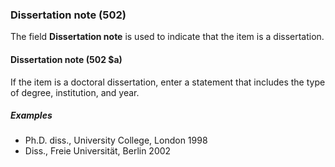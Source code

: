 ### Dissertation note (502)

The field **Dissertation note** is used to indicate that the item is a dissertation.

#### Dissertation note (502 $a)

If the item is a doctoral dissertation, enter a statement that includes the type of degree, institution, and year.

##### Examples

- Ph.D. diss., University College, London 1998
- Diss., Freie Universität, Berlin 2002

